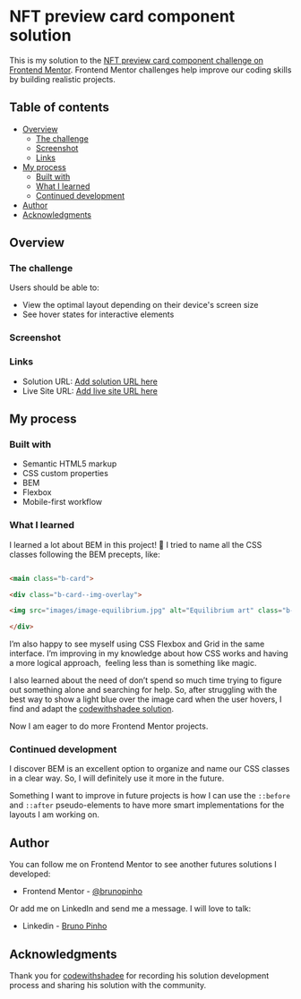 # NFT preview card component solution

This is my solution to the [NFT preview card component challenge on Frontend Mentor](https://www.frontendmentor.io/challenges/nft-preview-card-component-SbdUL_w0U). Frontend Mentor challenges help improve our coding skills by building realistic projects. 

## Table of contents

- [Overview](#overview)
  - [The challenge](#the-challenge)
  - [Screenshot](#screenshot)
  - [Links](#links)
- [My process](#my-process)
  - [Built with](#built-with)
  - [What I learned](#what-i-learned)
  - [Continued development](#continued-development)
- [Author](#author)
- [Acknowledgments](#acknowledgments)


## Overview

### The challenge

Users should be able to:

- View the optimal layout depending on their device's screen size
- See hover states for interactive elements

### Screenshot

### Links

- Solution URL: [Add solution URL here](https://your-solution-url.com)
- Live Site URL: [Add live site URL here](https://your-live-site-url.com)

## My process

### Built with

- Semantic HTML5 markup
- CSS custom properties
- BEM
- Flexbox
- Mobile-first workflow

### What I learned

I learned a lot about BEM in this project! :rocket: I tried to name all the CSS classes following the BEM precepts, like:

```html

<main class="b-card">

<div class="b-card--img-overlay">

<img src="images/image-equilibrium.jpg" alt="Equilibrium art" class="b-card__img">

</div>

```

I’m also happy to see myself using CSS Flexbox and Grid in the same interface. I’m improving in my knowledge about how CSS works and having a more logical approach,  feeling less than is something like magic.

I also learned about the need of don’t spend so much time trying to figure out something alone and searching for help. So, after struggling with the best way to show a light blue over the image card when the user hovers, I find and adapt the [codewithshadee solution](https://youtu.be/dyf3aLZ7Dyo).

Now I am eager to do more Frontend Mentor projects.

### Continued development

I discover BEM is an excellent option to organize and name our CSS classes in a clear way. So, I will definitely use it more in the future.

Something I want to improve in future projects is how I can use the `::before` and `::after` pseudo-elements to have more smart implementations for the layouts I am working on.

## Author

You can follow me on Frontend Mentor to see another futures solutions I developed: 
- Frontend Mentor - [@brunopinho](https://www.frontendmentor.io/profile/brunopinho)

Or add me on LinkedIn and send me a message. I will love to talk:

- Linkedin - [Bruno Pinho](https://www.linkedin.com/in/brunopinhodefreitas)

## Acknowledgments

Thank you for [codewithshadee](https://youtu.be/dyf3aLZ7Dyo) for recording his solution development process and sharing his solution with the community.
